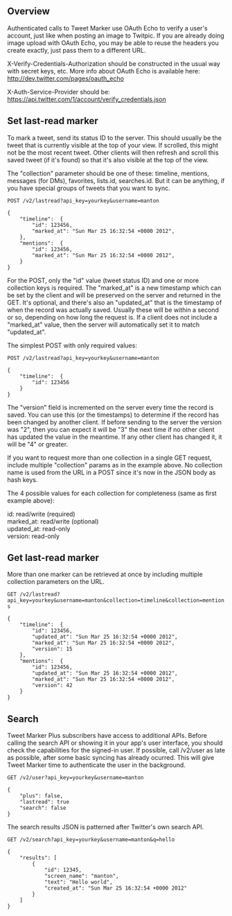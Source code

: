 Overview
--------

Authenticated calls to Tweet Marker use OAuth Echo to verify a user's account, just like when posting an image to Twitpic. If you are already doing image upload with OAuth Echo, you may be able to reuse the headers you create exactly, just pass them to a different URL.

X-Verify-Credentials-Authorization should be constructed in the usual way with secret keys, etc. More info about OAuth Echo is available here: http://dev.twitter.com/pages/oauth_echo

X-Auth-Service-Provider should be: https://api.twitter.com/1/account/verify_credentials.json

Set last-read marker
--------------------

To mark a tweet, send its status ID to the server. This should usually be the tweet that is currently visible at the top of your view. If scrolled, this might not be the most recent tweet. Other clients will then refresh and scroll this saved tweet (if it's found) so that it's also visible at the top of the view.

The "collection" parameter should be one of these: timeline, mentions, messages (for DMs), favorites, lists.id, searches.id. But it can be anything, if you have special groups of tweets that you want to sync.

`POST /v2/lastread?api_key=yourkey&username=manton`

	{
		"timeline":  {
			"id": 123456,
			"marked_at": "Sun Mar 25 16:32:54 +0000 2012",
		},
		"mentions":  {
			"id": 123456,
			"marked_at": "Sun Mar 25 16:32:54 +0000 2012",
		}
	}

For the POST, only the "id" value (tweet status ID) and one or more collection keys is required. The "marked\_at" is a new timestamp which can be set by the client and will be preserved on the server and returned in the GET. It's optional, and there's also an "updated\_at" that is the timestamp of when the record was actually saved. Usually these will be within a second or so, depending on how long the request is. If a client does not include a "marked\_at" value, then the server will automatically set it to match "updated\_at".

The simplest POST with only required values:

`POST /v2/lastread?api_key=yourkey&username=manton`

	{
		"timeline":  {
			"id": 123456
		}
	}

The "version" field is incremented on the server every time the record is saved. You can use this (or the timestamps) to determine if the record has been changed by another client. If before sending to the server the version was "2", then you can expect it will be "3" the next time if no other client has updated the value in the meantime. If any other client has changed it, it will be "4" or greater.

If you want to request more than one collection in a single GET request, include multiple "collection" params as in the example above. No collection name is used from the URL in a POST since it's now in the JSON body as hash keys.

The 4 possible values for each collection for completeness (same as first example above):

id: read/write (required)  
marked\_at: read/write (optional)  
updated\_at: read-only  
version: read-only  

Get last-read marker
--------------------

More than one marker can be retrieved at once by including multiple collection parameters on the URL.

`GET /v2/lastread?api_key=yourkey&username=manton&collection=timeline&collection=mentions`

	{
		"timeline":  {
			"id": 123456,
			"updated_at": "Sun Mar 25 16:32:54 +0000 2012",
			"marked_at": "Sun Mar 25 16:32:54 +0000 2012",
			"version": 15
		},
		"mentions":  {
			"id": 123456,
			"updated_at": "Sun Mar 25 16:32:54 +0000 2012",
			"marked_at": "Sun Mar 25 16:32:54 +0000 2012",
			"version": 42
		}
	}

Search
------

Tweet Marker Plus subscribers have access to additional APIs. Before calling the search API or showing it in your app's user interface, you should check the capabilities for the signed-in user. If possible, call /v2/user as late as possible, after some basic syncing has already ocurred. This will give Tweet Marker time to authenticate the user in the background.

`GET /v2/user?api_key=yourkey&username=manton`

	{
		"plus": false,
		"lastread": true
		"search": false
	}

The search results JSON is patterned after Twitter's own search API.

`GET /v2/search?api_key=yourkey&username=manton&q=hello`

	{
		"results": [
			{
				"id": 12345,
				"screen_name": "manton",
				"text": "Hello world",
				"created_at": "Sun Mar 25 16:32:54 +0000 2012"
			}
		]
	}
